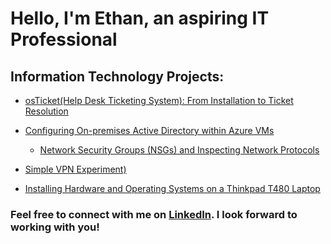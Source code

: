 <h1>Hello, I'm Ethan, an aspiring IT Professional</h1>

<h2>Information Technology Projects:</h2>

- [osTicket(Help Desk Ticketing System): From Installation to Ticket Resolution](https://github.com/ethanblomquist/osticket)

- [Configuring On-premises Active Directory within Azure VMs](https://github.com/ethanblomquist/configure-ad)
  -  [Network Security Groups (NSGs) and Inspecting Network Protocols](https://github.com/ethanblomquist/azure-network-protocols)

-  [Simple VPN Experiment)](https://github.com/ethanblomquist/azure-vpn)

-  [Installing Hardware and Operating Systems on a Thinkpad T480 Laptop](https://github.com/ethanblomquist/thinkpad-upgrades)



<h3>Feel free to connect with me on <a href="https://linkedin.com/in/ethan-blomquist">LinkedIn</a>. I look forward to working with you!<h3> 
